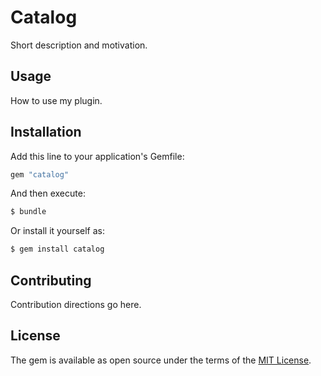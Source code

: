 # Catalog
Short description and motivation.

## Usage
How to use my plugin.

## Installation
Add this line to your application's Gemfile:

```ruby
gem "catalog"
```

And then execute:
```bash
$ bundle
```

Or install it yourself as:
```bash
$ gem install catalog
```

## Contributing
Contribution directions go here.

## License
The gem is available as open source under the terms of the [MIT License](https://opensource.org/licenses/MIT).
